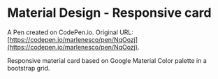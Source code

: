 # Material Design - Responsive card

A Pen created on CodePen.io. Original URL: [https://codepen.io/marlenesco/pen/NqOozj](https://codepen.io/marlenesco/pen/NqOozj).

Responsive material card based on Google Material Color palette in a bootstrap grid.
